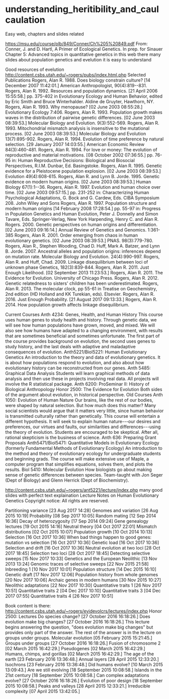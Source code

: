 # understanding_heritibility_and_caulcaulation
Easy web, chapters and slides related


https://msu.edu/course/plb/849/Conner/Ch%205%20849.pdf
From: Conner, J. and D. Hartl, A Primer of Ecological Genetics. In prep. for Sinauer
Chapter 5: Advanced topics in quantitative genetics
in this web there many slides about population genetics and evelution
it is easy to understand


Good resources of evelution
http://content.csbs.utah.edu/~rogers/pubs/index.html.php
Selected Publications
Rogers, Alan R. 1988. Does biology constrain culture?  [14 December 2007 11:42:01.] American Anthropologist, 90(4):819--831.
Rogers, Alan R. 1992. Resources and population dynamics.  [21 April 2006 15:55:58.] pp. 375-402 in Evolutionary Ecology and Human Behavior, edited by Eric Smith and Bruce Winterhalder. Aldine de Gruyter, Hawthorn, NY.
Rogers, Alan R. 1993. Why menopause?  [02 June 2003 08:55:28.] Evolutionary Ecology 7:406.
Rogers, Alan R. 1993. Population growth makes waves in the distribution of pairwise genetic differences.  [02 June 2003 08:39:53.] Molecular Biology and Evolution. 9(3):552-569.
Rogers, Alan R. 1993. Mitochondrial mismatch analysis is insensitive to the mutational process.  [02 June 2003 08:39:53.] Molecular Biology and Evolution 13(7):895-902.
Rogers, Alan R. 1994. Evolution of time preference by natural selection.  [29 January 2007 14:03:55.] American Economic Review 84(3):460-481.
Rogers, Alan R. 1994. For love or money: The evolution of reproductive and material motivations.  [08 October 2002 07:36:55.] pp. 76-95 in: Human Reproductive Decisions: Biological and Biosocial Perspectives, R.I.M. Dunbar, Ed. Basingstoke.
Rogers, Alan R. 1995. Genetic evidence for a Pleistocene population explosion.  [02 June 2003 08:39:53.] Evolution 49(4):608-615.
Rogers, Alan R. and Lynn B. Jorde. 1995. Genetic evidence on modern human origins.  [02 June 2003 08:39:53.] Human Biology 67(1):1--36.
Rogers, Alan R. 1997. Evolution and human choice over time.  [02 June 2003 09:57:15.] pp. 231-252 in: Characterizing Human Psychological Adaptations, G. Bock and G. Cardew, Eds. CIBA Symposium 208. John Wiley and Sons
Rogers, Alan R. 1997. Population structure and modern human origins  [14 February 2008 17:28:54.] pp. 55-97 in: Progress in Population Genetics and Human Evolution, Peter J. Donnelly and Simon Tavare, Eds. Springer-Verlag, New York
Harpending, Henry C. and Alan R. Rogers. 2000. Genetic perspectives on human origins and differentiation.  [02 June 2003 09:16:14.] Annual Review of Genetics and Genomics. 1:361-385
Rogers, Alan R. 2001. Order emerging from chaos in human evolutionary genetics.  [02 June 2003 08:39:53.] PNAS. 98(3):779-780.
Rogers, Alan R., Stephen Wooding, Chad D. Huff, Mark A. Batzer, and Lynn B. Jorde. 2007. Ancestral alleles and population origins: inferences depend on mutation rate. Molecular Biology and Evolution. 24(4):990-997.
Rogers, Alan R. and Huff, Chad. 2009. Linkage disequilibrium between loci of unknown phase Genetics, 182(3):839-844.
Rogers, Alan R. 2011. Just Enough Likelihood.  [02 September 2013 11:23:53.] 
Rogers, Alan R. 2011. The Evidence for Evolution. University of Chicago Press.
Rogers, Alan R. 2012. Genetic relatedness to sisters' children has been underestimated.
Rogers, Alan R. 2013. The molecular clock, pp 55-61 in Treatise on Geochemistry, 2nd edition (HD Holland and KK Turekian, eds). Elsevier.
Rogers, Alan R. 2016. Just Enough Probability.  [21 August 2017 09:13:33.] 
Rogers, Alan R. 2014. How population growth affects linkage disequilibrium.

Current Courses
Anth 4234: Genes, Health, and Human History
This course uses human genes to study health and history. Through genetic data, we will see how human populations have grown, moved, and mixed. We will also see how humans have adapted to a changing environment, with results that are sometimes beneficial and sometimes unfortunate. The first part of the course provides background on evolution, the second uses genes to study history, and the last deals with adaptive and maladaptive consequences of evolution.
Anth5221/Biol5221: Human Evolutionary Genetics
An introduction to the theory and data of evolutionary genetics. It is about how populations respond to evolution, and also about how evolutionary history can be reconstructed from our genes.
Anth 5485: Graphical Data Analysis
Students will learn graphical methods of data analysis and then use these in projects involving real data. All projects will involve the R statistical package.
Anth 6200: ProSeminar II: History of Biological Anthropology
Honor 2500: The Evidence for Evolution
Both sides of the argument about evolution, in historical perspective.
Old Courses
Anth 1050: Evolution of Human Nature
Our brains, like the rest of our bodies, were shaped by natural selection. But how much does this matter? Many social scientists would argue that it matters very little, since human behavior is transmitted culturally rather than genetically. This course will entertain a different hypothesis. It will seek to explain human nature---our desires and preferences, our virtues and faults, our similarities and differences---using the theory of evolution. Students are encouraged to be skeptical. After all, rational skepticism is the business of science.
Anth 636: Preparing Grant Proposals
Anth5471/Biol5471: Quantitative Models in Evolutionary Ecology (formerly Fundamental Methods of Evolutionary Ecology)
An introduction to the method and theory of evolutionary ecology for undergraduate students and beginning grads. The course will make extensive use of Maple, a computer program that simplifies equations, solves them, and plots the results.
Biol 5410: Molecular Evolution
How biologists go about making sense of genetic differences between species. Team-taught with Jon Seger (Dept of Biology) and Glenn Herrick (Dept of Biochemistry).



http://content.csbs.utah.edu/~rogers/ant5221/lecture/index.php
many good slides with perfect text explaination
Lecture Notes on Human Evolutionary Genetics
Copyright notice: All rights are reserved.

Partitioning variance    [23 Aug 2017 14:28]
Genomes and variation    [26 Aug 2015 10:19]
Probability    [08 Sep 2017 10:05]
Random mating    [12 Sep 2014 16:36]
Decay of heterozygosity    [17 Sep 2014 09:24]
Gene genealogy lectures    [19 Oct 2015 14:16]
Neutral theory    [04 Oct 2017 22:01]
Mismatch distributions    [02 Oct 2015 10:07]
Population growth    [10 Oct 2014 10:13]
Selection    [16 Oct 2017 10:36]
When bad things happen to good genes: mutation vs selection    [16 Oct 2017 10:36]
Genetic load    [16 Oct 2017 10:36]
Selection and drift    [16 Oct 2017 10:36]
Neutral evolution at two loci    [28 Oct 2017 18:45]
Selection two loci    [28 Oct 2017 18:45]
Detecting selective sweeps    [15 Nov 2017 10:33]
Genetics and the European Neolithic    [13 Nov 2013 13:24]
Genomic traces of selective sweeps    [22 Nov 2015 21:58]
Inbreeding 1    [10 Nov 2017 10:01]
Population structure    [14 Dec 2015 16:10]
Genetic draft    [17 Nov 2017 12:06]
Population history from whole genomes    [20 Nov 2017 10:06]
Archaic genes in modern humans    [30 Nov 2015 10:27]
Neolithic adaptations    [22 Nov 2017 10:30]
Quantitative traits 1    [26 Nov 2017 10:51]
Quantitative traits 2    [04 Dec 2017 10:10]
Quantitative traits 3    [04 Dec 2017 07:55]
Quantitative traits 4    [26 Nov 2017 10:51]

Book content is there:
http://content.csbs.utah.edu/~rogers/evidevolcrs/lectures/index.php
Honor 2500: Lectures
Do species change?  [27 October 2016 16:18:26.] 
Does evolution make big changes?  [27 October 2016 16:18:26.] 
This lecture begins answering the question, "does evolution make big changes" but provides only part of the answer. The rest of the answer is in the lecture on groups under groups.
Molecular evolution  [05 February 2015 15:21:45.] 
Groups under groups  [27 October 2016 16:18:26.] 
Fusion of chromosome 2  [02 March 2015 16:42:29.] 
Pseudogenes  [02 March 2015 16:42:29.] 
Humans, chimps, and gorillas  [02 March 2015 16:42:29.] 
The age of the earth  [23 February 2016 13:36:48.] 
Annual layers  [28 April 2015 12:33:20.] 
Isochrons  [23 February 2016 13:36:48.] 
Did humans evolve?  [10 March 2015 13:09:43.] 
Are we still evolving  [18 September 2015 10:08:58.] 
Islands in the 21st century  [18 September 2015 10:08:58.] 
Can complex adaptations evolve?  [27 October 2016 16:18:26.] 
Evolution of poor design  [18 September 2015 10:08:58.] 
Peaks and valleys  [28 April 2015 12:33:21.] 
Irreducible complexity  [07 April 2015 13:42:05.] 
